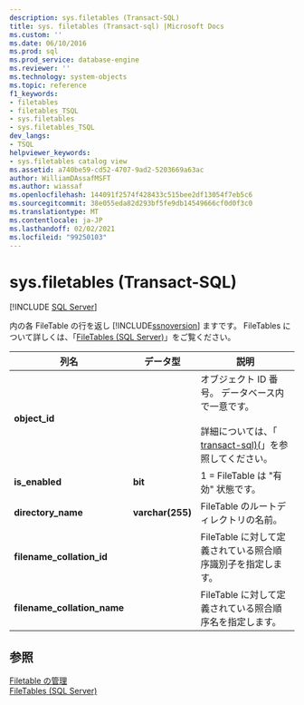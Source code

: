 ```yaml
---
description: sys.filetables (Transact-SQL)
title: sys. filetables (Transact-sql) |Microsoft Docs
ms.custom: ''
ms.date: 06/10/2016
ms.prod: sql
ms.prod_service: database-engine
ms.reviewer: ''
ms.technology: system-objects
ms.topic: reference
f1_keywords:
- filetables
- filetables_TSQL
- sys.filetables
- sys.filetables_TSQL
dev_langs:
- TSQL
helpviewer_keywords:
- sys.filetables catalog view
ms.assetid: a740be59-cd52-4707-9ad2-5203669a63ac
author: WilliamDAssafMSFT
ms.author: wiassaf
ms.openlocfilehash: 144091f2574f428433c515bee2df13054f7eb5c6
ms.sourcegitcommit: 38e055eda82d293bf5fe9db14549666cf0d0f3c0
ms.translationtype: MT
ms.contentlocale: ja-JP
ms.lasthandoff: 02/02/2021
ms.locfileid: "99250103"
---
```

# <a name="sysfiletables-transact-sql"></a>sys.filetables (Transact-SQL)
[!INCLUDE [SQL Server](../../includes/applies-to-version/sqlserver.md)]

  内の各 FileTable の行を返し [!INCLUDE[ssnoversion](../../includes/ssnoversion-md.md)] ますです。 FileTables について詳しくは、「[FileTables &#40;SQL Server&#41;](../../relational-databases/blob/filetables-sql-server.md)」をご覧ください。    
  
|列名|データ型|説明|  
|-----------------|---------------|-----------------|  
|**object_id**||オブジェクト ID 番号。 データベース内で一意です。<br /><br /> 詳細については、「 [transact-sql&#41;&#40;](../../relational-databases/system-catalog-views/sys-objects-transact-sql.md)」を参照してください。|  
|**is_enabled**|**bit**|1 = FileTable は "有効" 状態です。|  
|**directory_name**|**varchar(255)**|FileTable のルートディレクトリの名前。|  
|**filename_collation_id**||FileTable に対して定義されている照合順序識別子を指定します。|  
|**filename_collation_name**||FileTable に対して定義されている照合順序名を指定します。|  
  
## <a name="see-also"></a>参照  
 [Filetable の管理](../../relational-databases/blob/manage-filetables.md)   
 [FileTables &#40;SQL Server&#41;](../../relational-databases/blob/filetables-sql-server.md)  
  
  
